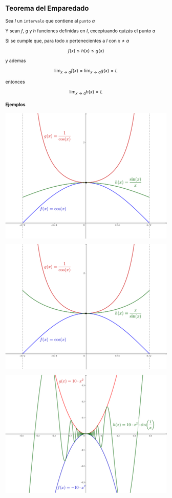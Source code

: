 ## Teorema del Emparedado

Sea $I$ un `intervalo` que contiene al `punto` $a$

Y sean $f$, $g$ y $h$ funciones definidas en $I$, exceptuando quizás el punto $a$

Si se cumple que, para todo $x$ pertenecientes a $I$ con $x \neq a$

$$
    f(x) \leq h(x) \leq g(x)
$$

y ademas

$$
    \lim_{x \to a} f(x) = \lim_{x \to a} g(x) = L
$$

entonces

$$
    \lim_{x \to a} h(x) = L
$$


#### Ejemplos

![Grafica x sobre sin x](./teorema-del-emparedado-1.svg)

![Grafica sin x sobre x](./teorema-del-emparedado-2.svg)

![Grafica sin x sobre x](./teorema-del-emparedado-3.svg)

